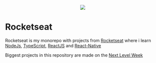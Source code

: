 <p align="center">
  <img src="https://github.com/LucasDibz/Blind_It/blob/master/logo.png?raw=true">
</p>

# Rocketseat

Rocketseat is my monorepo with projects from [Rocketseat](https://rocketseat.com.br/) where i learn [NodeJs](https://nodejs.org/), [TypeScript](https://www.typescriptlang.org/), [ReactJS](https://reactjs.org/) and [React-Native](https://reactnative.dev/)


Biggest projects in this repository are made on the [Next Level Week](https://nextlevelweek.com/)

